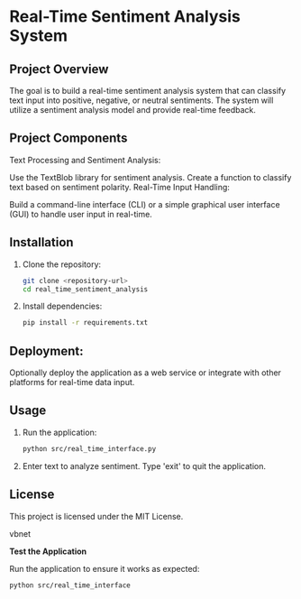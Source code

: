 
# Real-Time Sentiment Analysis System

## Project Overview

The goal is to build a real-time sentiment analysis system that can classify text input into positive, negative, or neutral sentiments. The system will utilize a sentiment analysis model and provide real-time feedback.

## Project Components
Text Processing and Sentiment Analysis:

Use the TextBlob library for sentiment analysis.
Create a function to classify text based on sentiment polarity.
Real-Time Input Handling:

Build a command-line interface (CLI) or a simple graphical user interface (GUI) to handle user input in real-time.

## Installation

1. Clone the repository:
   ```bash
   git clone <repository-url>
   cd real_time_sentiment_analysis

2. Install dependencies:

    ```bash
   pip install -r requirements.txt

## Deployment:

Optionally deploy the application as a web service or integrate with other platforms for real-time data input.

## Usage

1. Run the application:

    ```bash
   python src/real_time_interface.py

2. Enter text to analyze sentiment. Type 'exit' to quit the application.


## License

This project is licensed under the MIT License.

vbnet

**Test the Application**

Run the application to ensure it works as expected:

   ```bash
   python src/real_time_interface   